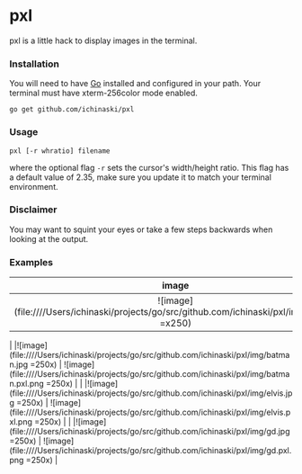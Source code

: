 # pxl

pxl is a little hack to display images in the terminal.

### Installation

You will need to have [Go](https://golang.org) installed and configured in your path. Your terminal must have xterm-256color mode enabled.

`go get github.com/ichinaski/pxl`

### Usage

`pxl [-r whratio] filename`

where the optional flag `-r` sets the cursor's width/height ratio. This flag has a default value of 2.35, make sure you update it to match your terminal environment.

### Disclaimer

You may want to squint your eyes or take a few steps backwards when looking at the output.

### Examples

|  image  | pxl   |
|:--:|:--:|
|![image](file:////Users/ichinaski/projects/go/src/github.com/ichinaski/pxl/img/gh.png =x250) | ![image](file:////Users/ichinaski/projects/go/src/github.com/ichinaski/pxl/img/gh.pxl.png =x250) |
|
|![image](file:////Users/ichinaski/projects/go/src/github.com/ichinaski/pxl/img/batman.jpg =250x) | ![image](file:////Users/ichinaski/projects/go/src/github.com/ichinaski/pxl/img/batman.pxl.png =250x) |
|
|![image](file:////Users/ichinaski/projects/go/src/github.com/ichinaski/pxl/img/elvis.jpg =250x) | ![image](file:////Users/ichinaski/projects/go/src/github.com/ichinaski/pxl/img/elvis.pxl.png =250x) |
|
|![image](file:////Users/ichinaski/projects/go/src/github.com/ichinaski/pxl/img/gd.jpg =250x) | ![image](file:////Users/ichinaski/projects/go/src/github.com/ichinaski/pxl/img/gd.pxl.png =250x) |


